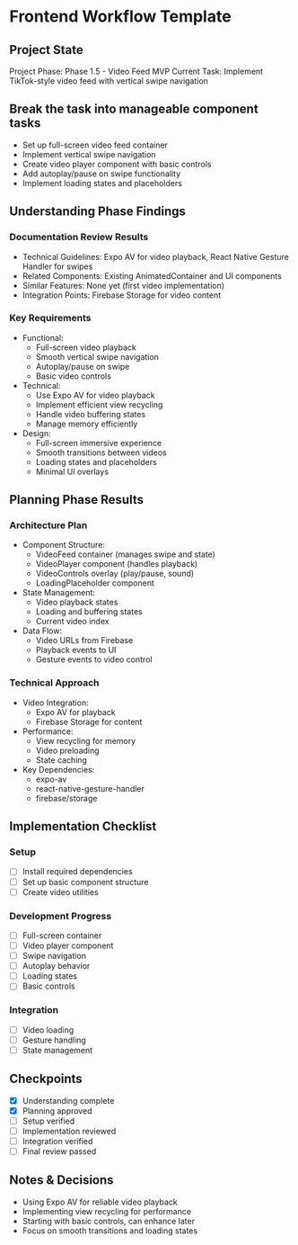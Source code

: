 # Frontend Workflow Template

## Project State

Project Phase: Phase 1.5 - Video Feed MVP
Current Task: Implement TikTok-style video feed with vertical swipe navigation

## Break the task into manageable component tasks

- Set up full-screen video feed container
- Implement vertical swipe navigation
- Create video player component with basic controls
- Add autoplay/pause on swipe functionality
- Implement loading states and placeholders

## Understanding Phase Findings

### Documentation Review Results

- Technical Guidelines: Expo AV for video playback, React Native Gesture Handler for swipes
- Related Components: Existing AnimatedContainer and UI components
- Similar Features: None yet (first video implementation)
- Integration Points: Firebase Storage for video content

### Key Requirements

- Functional:
  - Full-screen video playback
  - Smooth vertical swipe navigation
  - Autoplay/pause on swipe
  - Basic video controls
- Technical:
  - Use Expo AV for video playback
  - Implement efficient view recycling
  - Handle video buffering states
  - Manage memory efficiently
- Design:
  - Full-screen immersive experience
  - Smooth transitions between videos
  - Loading states and placeholders
  - Minimal UI overlays

## Planning Phase Results

### Architecture Plan

- Component Structure:
  - VideoFeed container (manages swipe and state)
  - VideoPlayer component (handles playback)
  - VideoControls overlay (play/pause, sound)
  - LoadingPlaceholder component
- State Management:
  - Video playback states
  - Loading and buffering states
  - Current video index
- Data Flow:
  - Video URLs from Firebase
  - Playback events to UI
  - Gesture events to video control

### Technical Approach

- Video Integration:
  - Expo AV for playback
  - Firebase Storage for content
- Performance:
  - View recycling for memory
  - Video preloading
  - State caching
- Key Dependencies:
  - expo-av
  - react-native-gesture-handler
  - firebase/storage

## Implementation Checklist

### Setup

- [ ] Install required dependencies
- [ ] Set up basic component structure
- [ ] Create video utilities

### Development Progress

- [ ] Full-screen container
- [ ] Video player component
- [ ] Swipe navigation
- [ ] Autoplay behavior
- [ ] Loading states
- [ ] Basic controls

### Integration

- [ ] Video loading
- [ ] Gesture handling
- [ ] State management

## Checkpoints

- [x] Understanding complete
- [x] Planning approved
- [ ] Setup verified
- [ ] Implementation reviewed
- [ ] Integration verified
- [ ] Final review passed

## Notes & Decisions

- Using Expo AV for reliable video playback
- Implementing view recycling for performance
- Starting with basic controls, can enhance later
- Focus on smooth transitions and loading states
